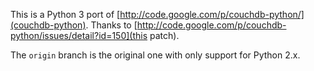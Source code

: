 This is a Python 3 port of [http://code.google.com/p/couchdb-python/](couchdb-python). Thanks to [http://code.google.com/p/couchdb-python/issues/detail?id=150](this patch).

The `origin` branch is the original one with only support for Python 2.x.
